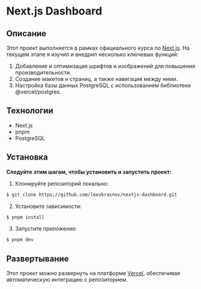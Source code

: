 # Next.js Dashboard

## Описание

Этот проект выполняется в рамках официального курса по [Next.js](https://nextjs.org/learn). На текущем этапе я изучил и внедрил несколько ключевых функций:

1. Добавление и оптимизация шрифтов и изображений для повышения производительности.
2. Создание макетов и страниц, а также навигация между ними.
3. Настройка базы данных PostgreSQL с использованием библиотеки @vercel/postgres.

## Технологии

- Next.js
- pnpm
- PostgreSQL

## Установка

**Следуйте этим шагам, чтобы установить и запустить проект:**

1. Клонируйте репозиторий локально:

```bash
$ git clone https://github.com/leevkrasnov/nextjs-dashboard.git
```

2. Установите зависимости:

```bash
$ pnpm install
```

3. Запустите приложение:

```bash
$ pnpm dev
```

## Развертывание

Этот проект можно развернуть на платформе [Vercel](https://vercel.com/), обеспечивая автоматическую интеграцию с репозиторием.
